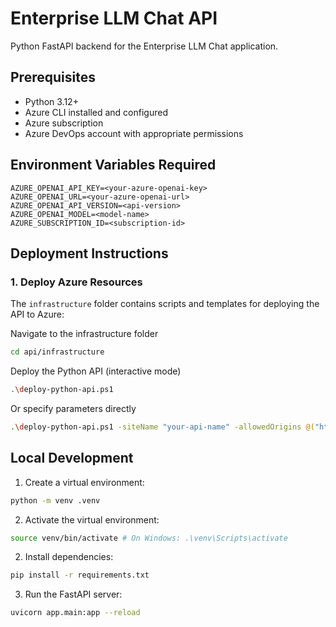 # Enterprise LLM Chat API

Python FastAPI backend for the Enterprise LLM Chat application.

## Prerequisites

- Python 3.12+
- Azure CLI installed and configured
- Azure subscription
- Azure DevOps account with appropriate permissions

## Environment Variables Required

```env
AZURE_OPENAI_API_KEY=<your-azure-openai-key>
AZURE_OPENAI_URL=<your-azure-openai-url>
AZURE_OPENAI_API_VERSION=<api-version>
AZURE_OPENAI_MODEL=<model-name>
AZURE_SUBSCRIPTION_ID=<subscription-id>
```

## Deployment Instructions

### 1. Deploy Azure Resources

The `infrastructure` folder contains scripts and templates for deploying the API to Azure:

Navigate to the infrastructure folder

```bash
cd api/infrastructure
```

Deploy the Python API (interactive mode)

```bash
.\deploy-python-api.ps1
```

Or specify parameters directly

```bash
.\deploy-python-api.ps1 -siteName "your-api-name" -allowedOrigins @("https://your-web-ui.azurewebsites.net")
```
## Local Development

1. Create a virtual environment:

```bash
python -m venv .venv
```

2. Activate the virtual environment:

```bash
source venv/bin/activate # On Windows: .\venv\Scripts\activate
```

2. Install dependencies:

```bash
pip install -r requirements.txt
```

3. Run the FastAPI server:

```bash
uvicorn app.main:app --reload
```

